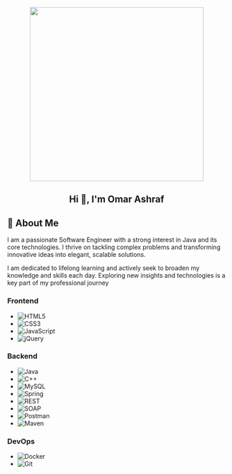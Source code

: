 <div id="header" align="center">
  <img src="https://i.pinimg.com/originals/66/83/3e/66833e07d6fb9eb5d724e47d0c814285.gif" width="400"/>
</div>

<div align="center">
  <h2>Hi 👋, I'm Omar Ashraf</h2>
</div>



## 🎯 About Me

I am a passionate Software Engineer with a strong interest in Java and its core technologies. I thrive on tackling complex problems and transforming innovative ideas into elegant, scalable solutions.

I am dedicated to lifelong learning and actively seek to broaden my knowledge and skills each day. Exploring new insights and technologies is a key part of my professional journey


### Frontend
- ![HTML5](https://img.shields.io/badge/HTML-5-orange?style=for-the-badge&logo=html5&logoColor=white)
- ![CSS3](https://img.shields.io/badge/CSS-3-blue?style=for-the-badge&logo=css3&logoColor=white)
- ![JavaScript](https://img.shields.io/badge/JavaScript-yellow?style=for-the-badge&logo=javascript&logoColor=white)
- ![jQuery](https://img.shields.io/badge/jQuery-blue?style=for-the-badge&logo=jquery&logoColor=white)

### Backend
- ![Java](https://img.shields.io/badge/Java-red?style=for-the-badge&logo=java&logoColor=white)
- ![C++](https://img.shields.io/badge/C++-blue?style=for-the-badge&logo=c%2B%2B&logoColor=white)
- ![MySQL](https://img.shields.io/badge/MySQL-blue?style=for-the-badge&logo=mysql&logoColor=white)
- ![Spring](https://img.shields.io/badge/Spring-green?style=for-the-badge&logo=spring&logoColor=white)
- ![REST](https://img.shields.io/badge/REST-blue?style=for-the-badge&logo=rest&logoColor=white)
- ![SOAP](https://img.shields.io/badge/SOAP-blue?style=for-the-badge&logo=soap&logoColor=white)
- ![Postman](https://img.shields.io/badge/Postman-orange?style=for-the-badge&logo=postman&logoColor=white)
- ![Maven](https://img.shields.io/badge/Maven-red?style=for-the-badge&logo=apache%20maven&logoColor=white)

### DevOps
- ![Docker](https://img.shields.io/badge/Docker-blue?style=for-the-badge&logo=docker&logoColor=white)
- ![Git](https://img.shields.io/badge/Git-red?style=for-the-badge&logo=git&logoColor=white)

